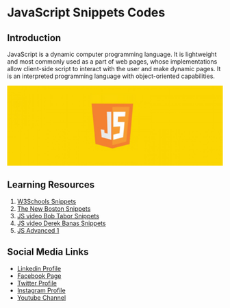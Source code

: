 # JavaScript Snippets Codes

## Introduction

JavaScript is a dynamic computer programming language. It is lightweight and most commonly used as a part of web pages, whose implementations allow client-side script to interact with the user and make dynamic pages. It is an interpreted programming language with object-oriented capabilities.

![Banner Image](github-readme-contents/javascript-banner-image.jpg)

## Learning Resources

1. [W3Schools Snippets](0-w3schools/)
2. [The New Boston Snippets](1-the-new-boston/)
3. [JS video Bob Tabor Snippets](2-js-video-bob-tabor/)
4. [JS video Derek Banas Snippets](3-js-video-derek-banas/)
5. [JS Advanced 1](4-javascript-advanced-1/)


Social Media Links
---

* [Linkedin Profile](https://www.linkedin.com/in/gunarakulangunaretnam/)
* [Facebook Page](https://www.facebook.com/gunarakulangunaretnam)
* [Twitter Profile](https://twitter.com/gunarakulan)
* [Instagram Profile](https://www.instagram.com/gunarakulangunaretnam/)
* [Youtube Channel](https://www.youtube.com/channel/UCMWkED5sabgVZSCKjZuRJXA)
